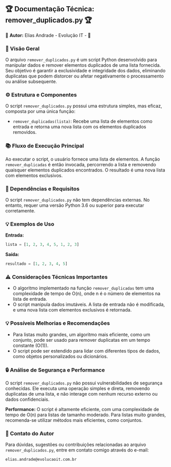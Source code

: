 ## 🏆 Documentação Técnica: remover_duplicados.py 🏆

🤝 **Autor:** Elias Andrade - Evolução IT - 🤝

### 🔭 Visão Geral

O arquivo `remover_duplicados.py` é um script Python desenvolvido para manipular dados e remover elementos duplicados de uma lista fornecida. Seu objetivo é garantir a exclusividade e integridade dos dados, eliminando duplicatas que podem distorcer ou afetar negativamente o processamento ou análise subsequente.

### ⚙️ Estrutura e Componentes

O script `remover_duplicados.py` possui uma estrutura simples, mas eficaz, composta por uma única função:

- `remover_duplicadas(lista)`: Recebe uma lista de elementos como entrada e retorna uma nova lista com os elementos duplicados removidos.

### 📚 Fluxo de Execução Principal

Ao executar o script, o usuário fornece uma lista de elementos. A função `remover_duplicadas` é então invocada, percorrendo a lista e removendo quaisquer elementos duplicados encontrados. O resultado é uma nova lista com elementos exclusivos.

### 🔗 Dependências e Requisitos

O script `remover_duplicados.py` não tem dependências externas. No entanto, requer uma versão Python 3.6 ou superior para executar corretamente.

### 💡 Exemplos de Uso

**Entrada:**

```python
lista = [1, 2, 3, 4, 5, 1, 2, 3]
```

**Saída:**

```python
resultado = [1, 2, 3, 4, 5]
```

### ⚠️ Considerações Técnicas Importantes

- O algoritmo implementado na função `remover_duplicadas` tem uma complexidade de tempo de O(n), onde n é o número de elementos na lista de entrada.
- O script manipula dados imutáveis. A lista de entrada não é modificada, e uma nova lista com elementos exclusivos é retornada.

### 💡 Possíveis Melhorias e Recomendações

- Para listas muito grandes, um algoritmo mais eficiente, como um conjunto, pode ser usado para remover duplicatas em um tempo constante (O(1)).
- O script pode ser estendido para lidar com diferentes tipos de dados, como objetos personalizados ou dicionários.

### 🔒 Análise de Segurança e Performance

O script `remover_duplicados.py` não possui vulnerabilidades de segurança conhecidas. Ele executa uma operação simples e direta, removendo duplicatas de uma lista, e não interage com nenhum recurso externo ou dados confidenciais.

**Performance:** O script é altamente eficiente, com uma complexidade de tempo de O(n) para listas de tamanho moderado. Para listas muito grandes, recomenda-se utilizar métodos mais eficientes, como conjuntos.

### 🤝 Contato do Autor

Para dúvidas, sugestões ou contribuições relacionadas ao arquivo `remover_duplicados.py`, entre em contato comigo através do e-mail:

`elias.andrade@evolucaoit.com.br`